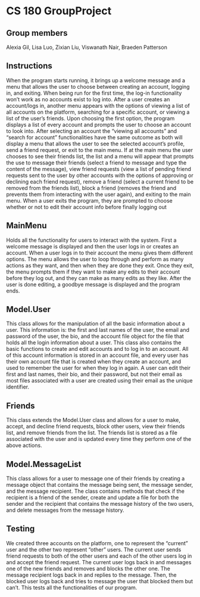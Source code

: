 # CS 180 GroupProject
## Group members

Alexia Gil, Lisa Luo, Zixian Liu, Viswanath Nair, Braeden Patterson

## Instructions

When the program starts running, it brings up a welcome message and a menu that allows the user to choose between creating an account, logging in, and exiting. When being run for the first time, the log-in functionality won’t work as no accounts exist to log into. After a user creates an account/logs in, another menu appears with the options of viewing a list of all accounts on the platform, searching for a specific account, or viewing a list of the user’s friends. Upon choosing the first option, the program displays a list of every account and prompts the user to choose an account to look into. After selecting an account the “viewing all accounts” and “search for account” functionalities have the same outcome as both will display a menu that allows the user to see the selected account’s profile, send a friend request, or exit to the main menu. If at the main menu the user chooses to see their friends list, the list and a menu will appear that prompts the use to message their friends (select a friend to message and type the content of the message), view friend requests (view a list of pending friend requests sent to the user by other accounts with the options of approving or declining each friend request), remove a friend (select a current friend to be removed from the friends list), block a friend (removes the friend and prevents them from interacting with the user again), and exiting to the main menu. When a user exits the program, they are prompted to choose whether or not to edit their account info before finally logging out

## MainMenu
Holds all the functionality for users to interact with the system. First a welcome message is displayed and then the user logs in or creates an account. When a user logs in to their account the menu gives them different options. The menu allows the user to loop through and perform as many actions as they want, and then when they are done they exit. Once they exit, the menu prompts them if they want to make any edits to their account before they log out, and they can make as many edits as they like. After the user is done editing, a goodbye message is displayed and the program ends.

## Model.User

This class allows for the manipulation of all the basic information about a user. This information is: the first and last names of the user, the email and password of the user, the bio, and the account file object for the file that holds all the login information about a user. This class also contains the basic functions to create and edit accounts and to log in to an account. All of this account information is stored in an account file, and every user has their own account file that is created when they create an account, and used to remember the user for when they log in again. A user can edit their first and last names, their bio, and their password, but not their email as most files associated with a user are created using their email as the unique identifier.

## Friends

This class extends the Model.User class and allows for a user to make, accept, and decline friend requests, block other users, view their friends list, and remove friends from the list. The friends list is stored as a file associated with the user and is updated every time they perform one of the above actions.

## Model.MessageList

This class allows for a user to message one of their friends by creating a message object that contains the message being sent, the message sender, and the message recipient. The class contains methods that check if the recipient is a friend of the sender, create and update a file for both the sender and the recipient that contains the message history of the two users, and delete messages from the message history.

## Testing

We created three accounts on the platform, one to represent the “current” user and the other two represent “other” users. The current user sends friend requests to both of the other users and each of the other users log in and accept the friend request. The current user logs back in and messages one of the new friends and removes and blocks the other one. The message recipient logs back in and replies to the message. Then, the blocked user logs back and tries to message the user that blocked them but can’t. This tests all the functionalities of our program.
